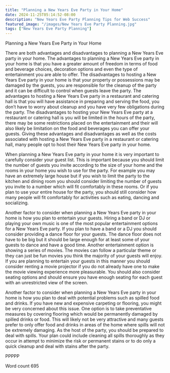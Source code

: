 ```yaml
---
title: "Planning a New Years Eve Party in Your Home"
date: 2024-11-25T05:14:52-08:00
description: "New Years Eve Party Planning Tips for Web Success"
featured_image: "/images/New Years Eve Party Planning.jpg"
tags: ["New Years Eve Party Planning"]
---
```


Planning a New Years Eve Party in Your Home

There are both advantages and disadvantages to planning a New Years Eve party in your home. The advantages to planning a New Years Eve party in your home is that you have a greater amount of freedom in terms of food and beverage choices, decoration options and even the type of entertainment you are able to offer. The disadvantages to hosting a New Years Eve party in your home is that your property or possessions may be damaged by the guests, you are responsible for the cleanup of the party and it can be difficult to control when guests leave the party. The advantages to hosting a New Years Eve party in a restaurant and catering hall is that you will have assistance in preparing and serving the food, you don’t have to worry about cleanup and you have very few obligations during the party. The disadvantages to hosting your New Years Eve party at a restaurant or catering hall is you will be limited in the hours of the party, there may be some restrictions placed on the entertainment and their will also likely be limitation on the food and beverages you can offer your guests. Giving these advantages and disadvantages as well as the costs associated with hosting a New Years Eve party in a restaurant or catering hall, many people opt to host their New Years Eve party in your home.

When planning a New Years Eve party in your home it is very important to carefully consider your guest list. This is important because you should limit the number of guests you invite according to the size of your home and the rooms in your home you wish to use for the party. For example you may have an extremely large house but if you wish to limit the party to the kitchen and dining room you should consider limiting the number of guests you invite to a number which will fit comfortably in these rooms. Or if you plan to use your entire house for the party, you should still consider how many people will fit comfortably for activities such as eating, dancing and socializing. 

Another factor to consider when planning a New Years Eve party in your home is how you plan to entertain your guests. Hiring a band or DJ or playing your own music is one of the most popular entertainment options for a New Years Eve party. If you plan to have a band or a DJ you should consider providing a dance floor for your guests. The dance floor does not have to be big but it should be large enough for at least some of your guests to dance and have a good time. Another entertainment option is showing a series of movies. The movies can follow a particular theme or they can just be fun movies you think the majority of your guests will enjoy. If you are planning to entertain your guests in this manner you should consider renting a movie projector if you do not already have one to make the movie viewing experience more pleasurable. You should also consider seating options and should ensure you have enough seating for each guest with an unrestricted view of the screen. 

Another factor to consider when planning a New Years Eve party in your home is how you plan to deal with potential problems such as spilled food and drinks. If you have new and expensive carpeting or flooring, you might be very concerned about this issue. One option is to take preventative measures by covering flooring which would be permanently damaged by spilled drinks or food. This will likely not be very attractive and many guests prefer to only offer food and drinks in areas of the home where spills will not be extremely damaging. As the host of the party, you should be prepared to deal with spills. Your plan could include cleaning all spills thoroughly as they occur in attempt to minimize the risk or permanent stains or to do only a quick cleanup and deal with stains after the party. 

PPPPP

Word count 695

